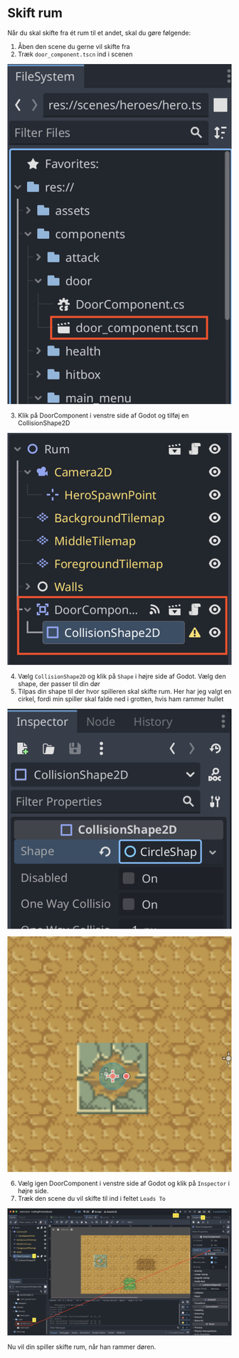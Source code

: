 # Skift rum

Når du skal skifte fra ét rum til et andet, skal du gøre følgende:

1. Åben den scene du gerne vil skifte fra
2. Træk `door_component.tscn` ind i scenen

![switch_room_1](./images/switch_room_1.png)

3. Klik på DoorComponent i venstre side af Godot og tilføj en CollisionShape2D

![switch_room_2](./images/switch_room_2.png)

4. Vælg `CollisionShape2D` og klik på `Shape` i højre side af Godot. Vælg den shape, der passer til din dør
5. Tilpas din shape til der hvor spilleren skal skifte rum. Her har jeg valgt en cirkel, fordi min spiller skal falde ned i grotten, hvis ham rammer hullet

![switch_room_3](./images/switch_room_3.png)

![switch_room_4](./images/switch_room_4.png)

6. Vælg igen DoorComponent i venstre side af Godot og klik på `Inspector` i højre side.
7. Træk den scene du vil skifte til ind i feltet `Leads To`

![switch_room_5](./images/switch_room_5.png)

Nu vil din spiller skifte rum, når han rammer døren.